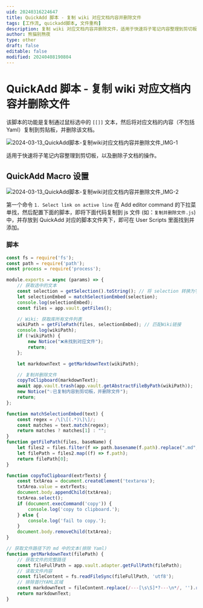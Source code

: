 ```yaml
---
uid: 20240316224647
title: QuickAdd 脚本 - 复制 wiki 对应文档内容并删除文件
tags: [工作流, quickadd脚本, 文件重构]
description: 复制 wiki 对应文档内容并删除文件，适用于快速将子笔记内容整理到剪切板，以及删除子文档的操作。
author: 熊猫别熬夜
type: other
draft: false
editable: false
modified: 20240408190804
---
```


# QuickAdd 脚本 - 复制 wiki 对应文档内容并删除文件

该脚本的功能是复制通过鼠标选中的 `[[]]` 文本，然后将对应文档的内容（不包括 Yaml）复制到剪贴板，并删除该文档。

![2024-03-13_QuickAdd脚本-复制wiki对应文档内容并删除文件_IMG-1](https://cdn.pkmer.cn/images/202403162248665.gif!pkmer)

适用于快速将子笔记内容整理到剪切板，以及删除子文档的操作。

## QuickAdd Macro 设置

![2024-03-13_QuickAdd脚本-复制wiki对应文档内容并删除文件_IMG-2](https://cdn.pkmer.cn/images/202403162248667.png!pkmer)

第一个命令 `1. Select link on active line` 在 Add editor command 的下拉菜单找，然后配置下面的脚本，即将下面代码复制到 js 文件 (如：`复制并删除文件.js`) 中，并存放到 QuickAdd 对应的脚本文件夹下，即可在 User Scripts 里面找到并添加。

### 脚本

```js
const fs = require('fs');
const path = require('path');
const process = require('process');

module.exports = async (params) => {
    // 获取选中的文本
    const selection = getSelection().toString(); // 将 selection 转换为字符串
    let selectionEmbed = matchSelectionEmbed(selection);
    console.log(selectionEmbed);
    const files = app.vault.getFiles();

    // Wiki: 获取库所有文件列表
    wikiPath = getFilePath(files, selectionEmbed); // 匹配Wiki链接
    console.log(wikiPath);
    if (!wikiPath) {
        new Notice("❌未找到对应文件");
        return;
    };

    let markdownText = getMarkdownText(wikiPath);

    // 复制并删除文件
    copyToClipboard(markdownText);
    await app.vault.trash(app.vault.getAbstractFileByPath(wikiPath));
    new Notice("💡已复制内容到剪切板，并删除文件");
    return;
};

function matchSelectionEmbed(text) {
    const regex = /\[\[(.*)\]\]/;
    const matches = text.match(regex);
    return matches ? matches[1] : "";
}
function getFilePath(files, baseName) {
    let files2 = files.filter(f => path.basename(f.path).replace(".md", "") === baseName.replace(".md", ""));
    let filePath = files2.map((f) => f.path);
    return filePath[0];
}

function copyToClipboard(extrTexts) {
    const txtArea = document.createElement('textarea');
    txtArea.value = extrTexts;
    document.body.appendChild(txtArea);
    txtArea.select();
    if (document.execCommand('copy')) {
        console.log('copy to clipboard.');
    } else {
        console.log('fail to copy.');
    }
    document.body.removeChild(txtArea);
}

// 获取文件路径下的 md 中的文本(排除 Yaml)
function getMarkdownText(filePath) {
    // 获取文件的完整路径
    const fileFullPath = app.vault.adapter.getFullPath(filePath);
    // 读取文件内容
    const fileContent = fs.readFileSync(fileFullPath, 'utf8');
    // 排除首行YAML区域
    const markdownText = fileContent.replace(/---[\s\S]*?---\n*/, '').replace(/\n*/, '');
    return markdownText;
}
```
